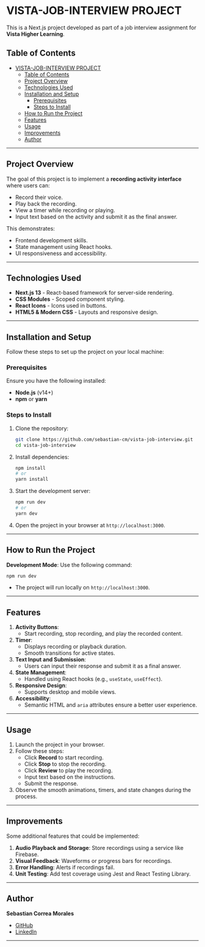 # VISTA-JOB-INTERVIEW PROJECT

This is a Next.js project developed as part of a job interview assignment for **Vista Higher Learning**.

## Table of Contents
- [VISTA-JOB-INTERVIEW PROJECT](#vista-job-interview-project)
  - [Table of Contents](#table-of-contents)
  - [Project Overview](#project-overview)
  - [Technologies Used](#technologies-used)
  - [Installation and Setup](#installation-and-setup)
    - [Prerequisites](#prerequisites)
    - [Steps to Install](#steps-to-install)
  - [How to Run the Project](#how-to-run-the-project)
  - [Features](#features)
  - [Usage](#usage)
  - [Improvements](#improvements)
  - [Author](#author)

---

## Project Overview
The goal of this project is to implement a **recording activity interface** where users can:
- Record their voice.
- Play back the recording.
- View a timer while recording or playing.
- Input text based on the activity and submit it as the final answer.

This demonstrates:
- Frontend development skills.
- State management using React hooks.
- UI responsiveness and accessibility.

---

## Technologies Used
- **Next.js 13** - React-based framework for server-side rendering.
- **CSS Modules** - Scoped component styling.
- **React Icons** - Icons used in buttons.
- **HTML5 & Modern CSS** - Layouts and responsive design.

---

## Installation and Setup
Follow these steps to set up the project on your local machine:

### Prerequisites
Ensure you have the following installed:
- **Node.js** (v14+)
- **npm** or **yarn**

### Steps to Install
1. Clone the repository:
   ```bash
   git clone https://github.com/sebastian-cm/vista-job-interview.git
   cd vista-job-interview
   ```
2. Install dependencies:
   ```bash
   npm install
   # or
   yarn install
   ```
3. Start the development server:
   ```bash
   npm run dev
   # or
   yarn dev
   ```
4. Open the project in your browser at `http://localhost:3000`.

---



## How to Run the Project
   **Development Mode**: Use the following command:
   ```bash
   npm run dev
   ```
   - The project will run locally on `http://localhost:3000`.


---

## Features
1. **Activity Buttons**:
   - Start recording, stop recording, and play the recorded content.
2. **Timer**:
   - Displays recording or playback duration.
   - Smooth transitions for active states.
3. **Text Input and Submission**:
   - Users can input their response and submit it as a final answer.
4. **State Management**:
   - Handled using React hooks (e.g., `useState`, `useEffect`).
5. **Responsive Design**:
   - Supports desktop and mobile views.
6. **Accessibility**:
   - Semantic HTML and `aria` attributes ensure a better user experience.

---

## Usage
1. Launch the project in your browser.
2. Follow these steps:
   - Click **Record** to start recording.
   - Click **Stop** to stop the recording.
   - Click **Review** to play the recording.
   - Input text based on the instructions.
   - Submit the response.
3. Observe the smooth animations, timers, and state changes during the process.

---

## Improvements
Some additional features that could be implemented:
1. **Audio Playback and Storage**: Store recordings using a service like Firebase.
2. **Visual Feedback**: Waveforms or progress bars for recordings.
3. **Error Handling**: Alerts if recordings fail.
4. **Unit Testing**: Add test coverage using Jest and React Testing Library.

---

## Author
**Sebastian Correa Morales**
- [GitHub](https://github.com/correasebastian/vista-techincal-test.git)
- [LinkedIn](https://www.linkedin.com/in/elkykelyn/)

---




